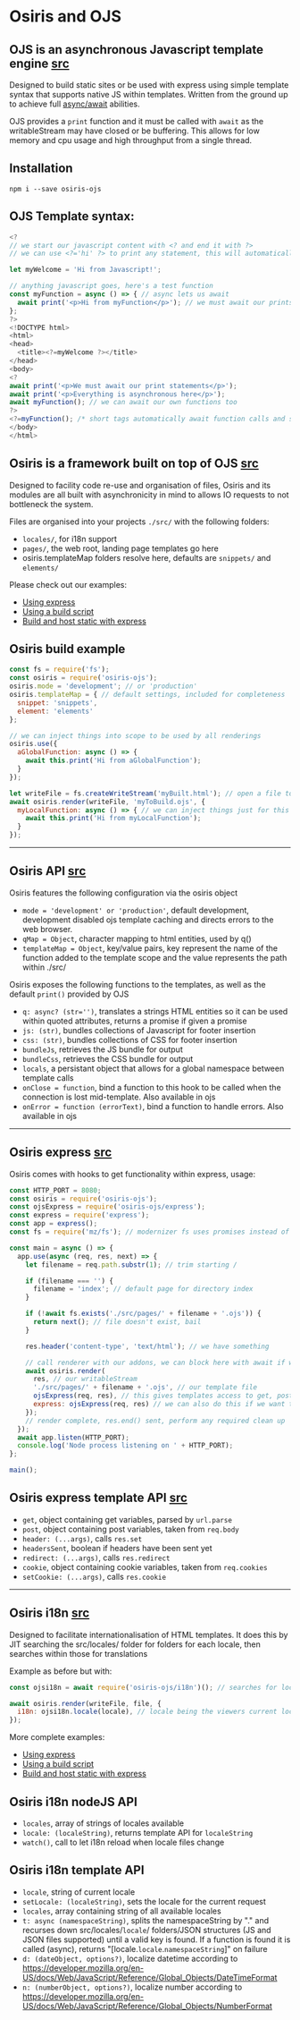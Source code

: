 # Osiris and OJS

## OJS is an asynchronous Javascript template engine [src](https://github.com/seam-project-studios/osiris-ojs/blob/master/ojs.js)
Designed to build static sites or be used with express using simple template syntax that supports native JS within templates. Written from the ground up to achieve full [async/await](https://developer.mozilla.org/en-US/docs/Web/JavaScript/Reference/Statements/async_function) abilities.

OJS provides a `print` function and it must be called with `await` as the writableStream may have closed or be buffering. This allows for low memory and cpu usage and high throughput from a single thread.

## Installation
`npm i --save osiris-ojs`

## OJS Template syntax:
```javascript
<?
// we start our javascript content with <? and end it with ?>
// we can use <?='hi' ?> to print any statement, this will automatically be awaited

let myWelcome = 'Hi from Javascript!';

// anything javascript goes, here's a test function
const myFunction = async () => { // async lets us await
  await print('<p>Hi from myFunction</p>'); // we must await our prints
};
?>
<!DOCTYPE html>
<html>
<head>
  <title><?=myWelcome ?></title>
</head>
<body>
<?
await print('<p>We must await our print statements</p>');
await print('<p>Everything is asynchronous here</p>');
await myFunction(); // we can await our own functions too
?>
<?=myFunction(); /* short tags automatically await function calls and skip anything not printable (like undefined) */ ?>
</body>
</html>
```

## Osiris is a framework built on top of OJS [src](https://github.com/seam-project-studios/osiris-ojs/blob/master/osiris.js)
Designed to facility code re-use and organisation of files, Osiris and its modules are all built with asynchronicity in mind to allows IO requests to not bottleneck the system.

Files are organised into your projects `./src/` with the following folders:
- `locales/`, for i18n support
- `pages/`, the web root, landing page templates go here
- osiris.templateMap folders resolve here, defaults are `snippets/` and `elements/`

Please check out our examples:
- [Using express](https://github.com/seam-project-studios/osiris-ojs/blob/master/dev.js)
- [Using a build script](https://github.com/seam-project-studios/osiris-ojs/blob/master/build.js)
- [Build and host static with express](https://github.com/seam-project-studios/osiris-ojs/blob/master/static.js)

## Osiris build example
```javascript
const fs = require('fs');
const osiris = require('osiris-ojs');
osiris.mode = 'development'; // or 'production'
osiris.templateMap = { // default settings, included for completeness
  snippet: 'snippets',
  element: 'elements'
};

// we can inject things into scope to be used by all renderings
osiris.use({
  aGlobalFunction: async () => {
    await this.print('Hi from aGlobalFunction');
  }
});

let writeFile = fs.createWriteStream('myBuilt.html'); // open a file to put the result in
await osiris.render(writeFile, 'myToBuild.ojs', {
  myLocalFunction: async () => { // we can inject things just for this rendering
    await this.print('Hi from myLocalFunction');
  }
});
```

---

## Osiris API [src](https://github.com/seam-project-studios/osiris-ojs/blob/master/osiris.js)
Osiris features the following configuration via the osiris object
- `mode = 'development' or 'production'`, default development, development disabled ojs template caching and directs errors to the web browser.
- `qMap = Object`, character mapping to html entities, used by q()
- `templateMap = Object`, key/value pairs, key represent the name of the function added to the template scope and the value represents the path within ./src/

Osiris exposes the following functions to the templates, as well as the default `print()` provided by OJS
- `q: async? (str='')`, translates a strings HTML entities so it can be used within quoted attributes, returns a promise if given a promise
- `js: (str)`, bundles collections of Javascript for footer insertion
- `css: (str)`, bundles collections of CSS for footer insertion
- `bundleJs`, retrieves the JS bundle for output
- `bundleCss`, retrieves the CSS bundle for output
- `locals`, a persistant object that allows for a global namespace between template calls
- `onClose = function`, bind a function to this hook to be called when the connection is lost mid-template.  Also available in ojs
- `onError = function (errorText)`, bind a function to handle errors.  Also available in ojs
---

## Osiris express [src](https://github.com/seam-project-studios/osiris-ojs/blob/master/express.js)
Osiris comes with hooks to get functionality within express, usage:
```javascript
const HTTP_PORT = 8080;
const osiris = require('osiris-ojs');
const ojsExpress = require('osiris-ojs/express');
const express = require('express');
const app = express();
const fs = require('mz/fs'); // modernizer fs uses promises instead of callbacks

const main = async () => {
  app.use(async (req, res, next) => {
    let filename = req.path.substr(1); // trim starting /

    if (filename === '') {
      filename = 'index'; // default page for directory index
    }

    if (!await fs.exists('./src/pages/' + filename + '.ojs')) {
      return next(); // file doesn't exist, bail
    }

    res.header('content-type', 'text/html'); // we have something

    // call renderer with our addons, we can block here with await if we need any clean up after render
    await osiris.render(
      res, // our writableStream
      './src/pages/' + filename + '.ojs', // our template file
      ojsExpress(req, res), // this gives templates access to get, post, header() and headersSent, cookie and setCookie()
      express: ojsExpress(req, res) // we can also do this if we want to put all of that in scope of an express object instead of top level
    });
    // render complete, res.end() sent, perform any required clean up
  });
  await app.listen(HTTP_PORT);
  console.log('Node process listening on ' + HTTP_PORT);
};

main();
```
## Osiris express template API [src](https://github.com/seam-project-studios/osiris-ojs/blob/master/express.js)
- `get`, object containing get variables, parsed by `url.parse`
- `post`, object containing post variables, taken from `req.body`
- `header: (...args)`, calls `res.set`
- `headersSent`, boolean if headers have been sent yet
- `redirect: (...args)`, calls `res.redirect`
- `cookie`, object containing cookie variables, taken from `req.cookies`
- `setCookie: (...args)`, calls `res.cookie`

---

## Osiris i18n [src](https://github.com/seam-project-studios/osiris-ojs/blob/master/i18n.js)
Designed to facilitate internationalisation of HTML templates.  It does this by JIT searching the src/locales/ folder for folders for each locale, then searches within those for translations

Example as before but with:
```javascript
const ojsi18n = await require('osiris-ojs/i18n')(); // searches for locales and exposes nodeJS API

await osiris.render(writeFile, file, {
  i18n: ojsi18n.locale(locale), // locale being the viewers current locale, exposes: t(), d(), n(), locale, locales, setLocale()
});
```

More complete examples:
- [Using express](https://github.com/seam-project-studios/osiris-ojs/blob/master/dev.js)
- [Using a build script](https://github.com/seam-project-studios/osiris-ojs/blob/master/build.js)
- [Build and host static with express](https://github.com/seam-project-studios/osiris-ojs/blob/master/static.js)

## Osiris i18n nodeJS API
- `locales`, array of strings of locales available
- `locale: (localeString)`, returns template API for `localeString`
- `watch()`, call to let i18n reload when locale files change

## Osiris i18n template API
- `locale`, string of current locale
- `setLocale: (localeString)`, sets the locale for the current request
- `locales`, array containing string of all available locales
- `t: async (namespaceString)`, splits the namespaceString by "." and recurses down src/locales/`locale`/ folders/JSON structures (JS and JSON files supported) until a valid key is found.  If a function is found it is called (async), returns "[locale.`locale`.`namespaceString`]" on failure
- `d: (dateObject, options?)`, localize datetime according to https://developer.mozilla.org/en-US/docs/Web/JavaScript/Reference/Global_Objects/DateTimeFormat
- `n: (numberObject, options?)`, localize number according to https://developer.mozilla.org/en-US/docs/Web/JavaScript/Reference/Global_Objects/NumberFormat
